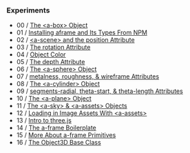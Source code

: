 ### Experiments
- 00 / [The \<a-box\> Object](https://github.com/rpivo/aframe-experiments/tree/master/0)
- 01 / [Installing aframe and Its Types From NPM](https://github.com/rpivo/aframe-experiments/tree/master/1)
- 02 / [\<a-scene\> and the position Attribute](https://github.com/rpivo/aframe-experiments/tree/master/2)
- 03 / [The rotation Attribute](https://github.com/rpivo/aframe-experiments/tree/master/3)
- 04 / [Object Color](https://github.com/rpivo/aframe-experiments/tree/master/4)
- 05 / [The depth Attribute](https://github.com/rpivo/aframe-experiments/tree/master/5)
- 06 / [The \<a-sphere\> Object](https://github.com/rpivo/aframe-experiments/tree/master/6)
- 07 / [metalness, roughness, & wireframe Attributes](https://github.com/rpivo/aframe-experiments/tree/master/7)
- 08 / [The \<a-cylinder\> Object](https://github.com/rpivo/aframe-experiments/tree/master/8)
- 09 / [segments-radial, theta-start, & theta-length Attributes](https://github.com/rpivo/aframe-experiments/tree/master/9)
- 10 / [The \<a-plane\> Object](https://github.com/rpivo/aframe-experiments/tree/master/10)
- 11 / [The \<a-sky\> & \<a-assets\> Objects](https://github.com/rpivo/aframe-experiments/tree/master/11)
- 12 / [Loading in Image Assets With \<a-assets\>](https://github.com/rpivo/aframe-experiments/tree/master/12)
- 13 / [Intro to three.js](https://github.com/rpivo/aframe-experiments/tree/master/13)
- 14 / [The a-frame Boilerplate](https://github.com/rpivo/aframe-experiments/tree/master/14)
- 15 / [More About a-frame Primitives](https://github.com/rpivo/aframe-experiments/tree/master/15)
- 16 / [The Object3D Base Class](https://github.com/rpivo/aframe-experiments/tree/master/16)